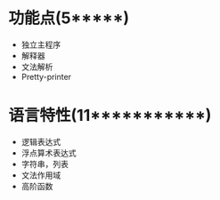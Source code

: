 # 功能点(5*****)
- 独立主程序
- 解释器
- 文法解析
- Pretty-printer

# 语言特性(11***********)
- 逻辑表达式
- 浮点算术表达式
- 字符串，列表
- 文法作用域
- 高阶函数
